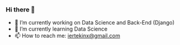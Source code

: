 ### Hi there 👋

- 🔭 I’m currently working on Data Science and Back-End (Django)
- 🌱 I’m currently learning Data Science
- 📫 How to reach me: iertekinx@gmail.com

